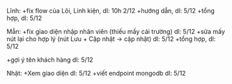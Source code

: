 Lĩnh: 
  +fix flow của Lõi, Linh kiện, dl: 10h 2/12
  +hướng dẫn, dl: 5/12
  +tổng hợp, dl: 5/12
  

Mẫn:
  +fix giao diện nhập nhân viên (thiếu mấy cái trường) dl: 5/12
  +sửa mấy nút lại cho hợp lý (nút Lưu + Cập nhật -> cập nhật) dl: 5/12
  +tổng hợp, dl: 5/12

  +gợi ý tên khách hàng dl: 5/12

Nhật:
  +Xem giao diện dl: 5/12
  +viết endpoint mongodb dl: 5/12
  
  
